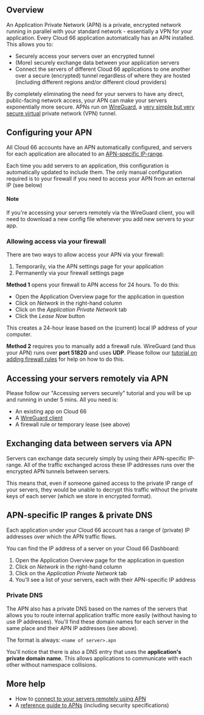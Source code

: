 ## Overview

An Application Private Network (APN) is a private, encrypted network running in parallel with your standard network - essentially a VPN for your application. Every Cloud 66 application automatically has an APN installed. This allows you to:

- Securely access your servers over an encrypted tunnel
- (More) securely exchange data between your application servers
- Connect the servers of different Cloud 66 applications to one another over a secure (encrypted) tunnel regardless of where they are hosted (including different regions and/or different cloud providers)

By completely eliminating the need for your servers to have any direct, public-facing network access, your APN can make your servers exponentially more secure. APNs run on [WireGuard](https://www.wireguard.com/), a [very simple but very secure virtual](/{{page.collection}}/references/understanding-application-private-networks.html) private network (VPN) tunnel.

## Configuring your APN

All Cloud 66 accounts have an APN automatically configured, and servers for each application are allocated to an [APN-specific IP-range](#apn-specific-ip-ranges--private-dns). 

Each time you add servers to an application, this configuration is automatically updated to include them. The only manual configuration required is to your firewall if you need to access your APN from an external IP (see below)

#### Note
<div class="notice"><p>If you're accessing your servers remotely via the WireGuard client, you will need to download a new config file whenever you add new servers to your app.</p></div>

### Allowing access via your firewall

There are two ways to allow access your APN via your firewall:

1. Temporarily, via the APN settings page for your application
2. Permanently via your firewall settings page

**Method 1** opens your firewall to APN access for 24 hours. To do this:

- Open the Application Overview page for the application in question
- Click on *Network* in the right-hand column
- Click on the *Application Private Network* tab
- Click the *Lease Now* button

This creates a 24-hour lease based on the (current) local IP address of your computer.

**Method 2** requires you to manually add a firewall rule. WireGuard (and thus your APN) runs over **port 51820** and uses **UDP**. Please follow our [tutorial on adding firewall rules](/{{page.collection}}/tutorials/firewall-rule.html) for help on how to do this.

## Accessing your servers remotely via APN

Please follow our "Accessing servers securely" tutorial and you will be up and running in under 5 mins. All you need is: 

- An existing app on Cloud 66
- A [WireGuard client](https://www.wireguard.com/install/)
- A firewall rule or temporary lease (see above)

## Exchanging data between servers via APN

Servers can exchange data securely simply by using their APN-specific IP-range. All of the traffic exchanged across these IP addresses runs over the encrypted APN tunnels between servers. 

This means that, even if someone gained access to the private IP range of your servers, they would be unable to decrypt this traffic without the private keys of each server (which we store in encrypted format). 

## APN-specific IP ranges & private DNS

Each application under your Cloud 66 account has a range of (private) IP addresses over which the APN traffic flows.

You can find the IP address of a server on your Cloud 66 Dashboard:

1. Open the Application Overview page for the application in question
2. Click on *Network* in the right-hand column
3. Click on the *Application Private Network* tab
4. You'll see a list of your servers, each with their APN-specific IP address

### Private DNS

The APN also has a private DNS based on the names of the servers that allows you to route internal application traffic more easily (without having to use IP addresses). You'll find these domain names for each server in the same place and their APN IP addresses (see above).

The format is always: `<name of server>.apn`

You'll notice that there is also a DNS entry that uses the **application's private domain name.** This allows applications to communicate with each other without namespace collisions. 

## More help

- How to [connect to your servers remotely using APN](/{{page.collection/tutorials/securely-accessing-applications.html}})
- A [reference guide to APNs](/{{page.collection}}/references/understanding-application-private-networks.html) (including security specifications)